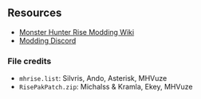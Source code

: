 ## Resources

* [Monster Hunter Rise Modding Wiki](https://github.com/mhvuze/MonsterHunterRiseModding/wiki)
* [Modding Discord](https://discord.gg/gJwMdhK)

### File credits
* `mhrise.list`: Silvris, Ando, Asterisk, MHVuze
* `RisePakPatch.zip`: Michalss & Kramla, Ekey, MHVuze
